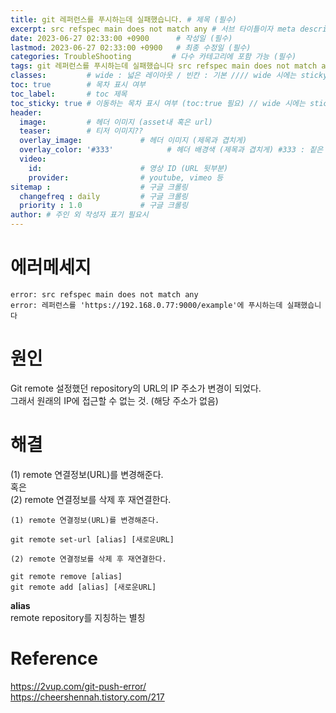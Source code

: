 ```yaml
---
title: git 레퍼런스를 푸시하는데 실패했습니다. # 제목 (필수)
excerpt: src refspec main does not match any # 서브 타이틀이자 meta description (필수)
date: 2023-06-27 02:33:00 +0900      # 작성일 (필수)
lastmod: 2023-06-27 02:33:00 +0900   # 최종 수정일 (필수)
categories: TroubleShooting         # 다수 카테고리에 포함 가능 (필수)
tags: git 레퍼런스를 푸시하는데 실패했습니다 src refspec main does not match any                     # 태그 복수개 가능 (필수)
classes:         # wide : 넓은 레이아웃 / 빈칸 : 기본 //// wide 시에는 sticky toc 불가
toc: true        # 목차 표시 여부
toc_label:       # toc 제목
toc_sticky: true # 이동하는 목차 표시 여부 (toc:true 필요) // wide 시에는 sticky toc 불가
header: 
  image:         # 헤더 이미지 (asset내 혹은 url)
  teaser:        # 티저 이미지??
  overlay_image:             # 헤더 이미지 (제목과 겹치게)
  overlay_color: '#333'            # 헤더 배경색 (제목과 겹치게) #333 : 짙은 회색 (필수)
  video:
    id:                      # 영상 ID (URL 뒷부분)
    provider:                # youtube, vimeo 등
sitemap :                    # 구글 크롤링
  changefreq : daily         # 구글 크롤링
  priority : 1.0             # 구글 크롤링
author: # 주인 외 작성자 표기 필요시
---
```

<!--postNo: 20230627_001-->


# 에러메세지  

```terminal
error: src refspec main does not match any
error: 레퍼런스를 'https://192.168.0.77:9000/example'에 푸시하는데 실패했습니다
```

# 원인  

Git remote 설정했던 repository의 URL의 IP 주소가 변경이 되었다.  
그래서 원래의 IP에 접근할 수 없는 것. (해당 주소가 없음)  

# 해결  

(1) remote 연결정보(URL)를 변경해준다.  
혹은  
(2) remote 연결정보를 삭제 후 재연결한다.  

```terminal
(1) remote 연결정보(URL)를 변경해준다.

git remote set-url [alias] [새로운URL]
```

```terminal
(2) remote 연결정보를 삭제 후 재연결한다.

git remote remove [alias]
git remote add [alias] [새로운URL]
```

**alias**  
remote repository를 지칭하는 별칭

# Reference

https://2vup.com/git-push-error/  
https://cheershennah.tistory.com/217  